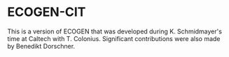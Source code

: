 # ECOGEN-CIT

This is a version of ECOGEN that was developed during K. Schmidmayer's time at Caltech with T. Colonius.
Significant contributions were also made by Benedikt Dorschner.
